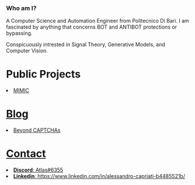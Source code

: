 ### Who am I?

A Computer Science and Automation Engineer from Politecnico Di Bari.
I am fascinated by anything that concerns BOT and ANTIBOT protections or bypassing.

Conspicuously intrested in Signal Theory, Generative Models, and Computer Vision.

# Public Projects

<li> <a href="https://github.com/MIMIC-LOGICS">MIMIC </li>
  
# Blog
  
<li> <a href="atlaslogics.github.io">Beyond CAPTCHAs</li>

# Contact

<li> <b>Discord</b>: Atlas#6355 </li>
<li> <b>Linkedin</b>: https://www.linkedin.com/in/alessandro-capriati-b4485521b/ </li>


